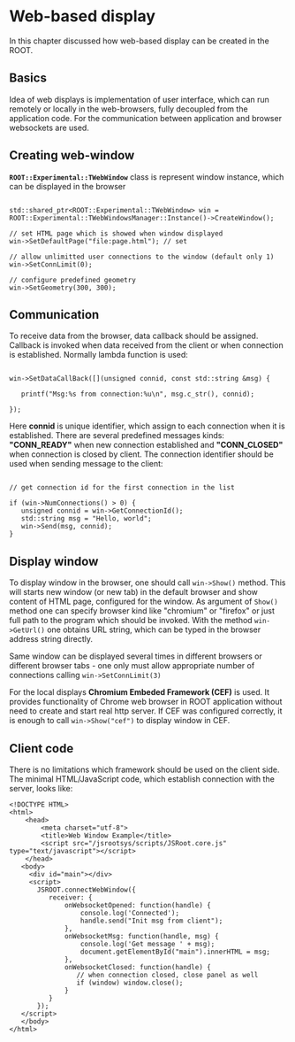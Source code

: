 # Web-based display

In this chapter discussed how web-based display can be created in the ROOT.

## Basics

Idea of web displays is implementation of user interface, which can run remotely
or locally in the web-browsers, fully decoupled from the application code.
For the communication between application and browser websockets are used.


## Creating web-window

**`ROOT::Experimental::TWebWindow`** class is represent window instance, which can be displayed in the browser

```{.cpp}

std::shared_ptr<ROOT::Experimental::TWebWindow> win = ROOT::Experimental::TWebWindowsManager::Instance()->CreateWindow();

// set HTML page which is showed when window displayed
win->SetDefaultPage("file:page.html"); // set

// allow unlimitted user connections to the window (default only 1)
win->SetConnLimit(0);

// configure predefined geometry
win->SetGeometry(300, 300);

```

## Communication

To receive data from the browser, data callback should be assigned.
Callback is invoked when data received from the client or when connection is established.
Normally lambda function is used:

```{.cpp}

win->SetDataCallBack([](unsigned connid, const std::string &msg) {

   printf("Msg:%s from connection:%u\n", msg.c_str(), connid);

});

```

Here **connid** is unique identifier, which assign to each connection when it is established.
There are several predefined messages kinds: **"CONN_READY"** when new connection established and
**"CONN_CLOSED"** when connection is closed by client.
The connection identifier should be used when sending message to the client:

```{.cpp}

// get connection id for the first connection in the list

if (win->NumConnections() > 0) {
   unsigned connid = win->GetConnectionId();
   std::string msg = "Hello, world";
   win->Send(msg, connid);
}

```

## Display window

To display window in the browser, one should call `win->Show()` method.
This will starts new window (or new tab) in the default browser and show content of HTML page,
configured for the window. As argument of `Show()` method one can specify browser kind like
"chromium" or "firefox" or just full path to the program which should be invoked.
With the method `win->GetUrl()` one obtains URL string, which can be typed in the browser address string directly.

Same window can be displayed several times in different browsers or different browser tabs - one only
must allow appropriate number of connections calling ``win->SetConnLimit(3)``

For the local displays **Chromium Embeded Framework (CEF)** is used. It provides functionality
of Chrome web browser in ROOT application without need to create and start real http server.
If CEF was configured correctly, it is enough to call `win->Show("cef")` to display window in CEF.


## Client code

There is no limitations which framework should be used on the client side.
The minimal HTML/JavaScript code, which establish connection with the server, looks like:

``` {.html}
<!DOCTYPE HTML>
<html>
    <head>
        <meta charset="utf-8">
        <title>Web Window Example</title>
        <script src="/jsrootsys/scripts/JSRoot.core.js" type="text/javascript"></script>
    </head>
   <body>
     <div id="main"></div>
     <script>
       JSROOT.connectWebWindow({
          receiver: {
              onWebsocketOpened: function(handle) {
                  console.log('Connected');
                  handle.send("Init msg from client");
              },
              onWebsocketMsg: function(handle, msg) {
                  console.log('Get message ' + msg);
                  document.getElementById("main").innerHTML = msg;
              },
              onWebsocketClosed: function(handle) {
                 // when connection closed, close panel as well
                 if (window) window.close();
              }
          }
       });
   </script>
   </body>
</html>

```
